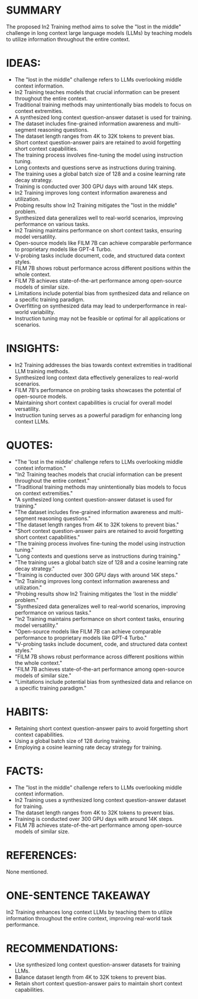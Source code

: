 # SUMMARY
The proposed In2 Training method aims to solve the "lost in the middle" challenge in long context large language models (LLMs) by teaching models to utilize information throughout the entire context.

# IDEAS:
- The "lost in the middle" challenge refers to LLMs overlooking middle context information.
- In2 Training teaches models that crucial information can be present throughout the entire context.
- Traditional training methods may unintentionally bias models to focus on context extremities.
- A synthesized long context question-answer dataset is used for training.
- The dataset includes fine-grained information awareness and multi-segment reasoning questions.
- The dataset length ranges from 4K to 32K tokens to prevent bias.
- Short context question-answer pairs are retained to avoid forgetting short context capabilities.
- The training process involves fine-tuning the model using instruction tuning.
- Long contexts and questions serve as instructions during training.
- The training uses a global batch size of 128 and a cosine learning rate decay strategy.
- Training is conducted over 300 GPU days with around 14K steps.
- In2 Training improves long context information awareness and utilization.
- Probing results show In2 Training mitigates the "lost in the middle" problem.
- Synthesized data generalizes well to real-world scenarios, improving performance on various tasks.
- In2 Training maintains performance on short context tasks, ensuring model versatility.
- Open-source models like FILM 7B can achieve comparable performance to proprietary models like GPT-4 Turbo.
- V-probing tasks include document, code, and structured data context styles.
- FILM 7B shows robust performance across different positions within the whole context.
- FILM 7B achieves state-of-the-art performance among open-source models of similar size.
- Limitations include potential bias from synthesized data and reliance on a specific training paradigm.
- Overfitting on synthesized data may lead to underperformance in real-world variability.
- Instruction tuning may not be feasible or optimal for all applications or scenarios.

# INSIGHTS:
- In2 Training addresses the bias towards context extremities in traditional LLM training methods.
- Synthesized long context data effectively generalizes to real-world scenarios.
- FILM 7B's performance on probing tasks showcases the potential of open-source models.
- Maintaining short context capabilities is crucial for overall model versatility.
- Instruction tuning serves as a powerful paradigm for enhancing long context LLMs.

# QUOTES:
- "The 'lost in the middle' challenge refers to LLMs overlooking middle context information."
- "In2 Training teaches models that crucial information can be present throughout the entire context."
- "Traditional training methods may unintentionally bias models to focus on context extremities."
- "A synthesized long context question-answer dataset is used for training."
- "The dataset includes fine-grained information awareness and multi-segment reasoning questions."
- "The dataset length ranges from 4K to 32K tokens to prevent bias."
- "Short context question-answer pairs are retained to avoid forgetting short context capabilities."
- "The training process involves fine-tuning the model using instruction tuning."
- "Long contexts and questions serve as instructions during training."
- "The training uses a global batch size of 128 and a cosine learning rate decay strategy."
- "Training is conducted over 300 GPU days with around 14K steps."
- "In2 Training improves long context information awareness and utilization."
- "Probing results show In2 Training mitigates the 'lost in the middle' problem."
- "Synthesized data generalizes well to real-world scenarios, improving performance on various tasks."
- "In2 Training maintains performance on short context tasks, ensuring model versatility."
- "Open-source models like FILM 7B can achieve comparable performance to proprietary models like GPT-4 Turbo."
- "V-probing tasks include document, code, and structured data context styles."
- "FILM 7B shows robust performance across different positions within the whole context."
- "FILM 7B achieves state-of-the-art performance among open-source models of similar size."
- "Limitations include potential bias from synthesized data and reliance on a specific training paradigm."

# HABITS:
- Retaining short context question-answer pairs to avoid forgetting short context capabilities.
- Using a global batch size of 128 during training.
- Employing a cosine learning rate decay strategy for training.

# FACTS:
- The "lost in the middle" challenge refers to LLMs overlooking middle context information.
- In2 Training uses a synthesized long context question-answer dataset for training.
- The dataset length ranges from 4K to 32K tokens to prevent bias.
- Training is conducted over 300 GPU days with around 14K steps.
- FILM 7B achieves state-of-the-art performance among open-source models of similar size.

# REFERENCES:
None mentioned.

# ONE-SENTENCE TAKEAWAY
In2 Training enhances long context LLMs by teaching them to utilize information throughout the entire context, improving real-world task performance.

# RECOMMENDATIONS:
- Use synthesized long context question-answer datasets for training LLMs.
- Balance dataset length from 4K to 32K tokens to prevent bias.
- Retain short context question-answer pairs to maintain short context capabilities.